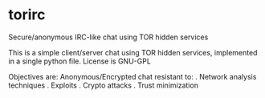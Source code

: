 torirc
======

Secure/anonymous IRC-like chat using TOR hidden services

This is a simple client/server chat using TOR hidden services, implemented in a single python file. License is GNU-GPL

Objectives are:
	Anonymous/Encrypted chat resistant to:
		. Network analysis techniques
		. Exploits
		. Crypto attacks
		. Trust minimization


